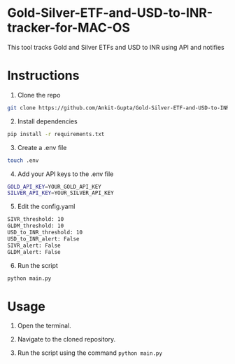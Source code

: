 # Gold-Silver-ETF-and-USD-to-INR-tracker-for-MAC-OS
This tool tracks Gold and Silver ETFs and USD to INR using API and notifies

# Instructions 

1. Clone the repo

```bash
git clone https://github.com/Ankit-Gupta/Gold-Silver-ETF-and-USD-to-INR-tracker-for-MAC-OS.git
```

2. Install dependencies

```bash
pip install -r requirements.txt
```

3. Create a .env file

```bash
touch .env
```

4. Add your API keys to the .env file

```bash
GOLD_API_KEY=YOUR_GOLD_API_KEY
SILVER_API_KEY=YOUR_SILVER_API_KEY
```
5. Edit the config.yaml

```bash
SIVR_threshold: 10
GLDM_threshold: 10
USD_to_INR_threshold: 10
USD_to_INR_alert: False
SIVR_alert: False
GLDM_alert: False
```

6. Run the script

```bash
python main.py
```

# Usage

1. Open the terminal.

2. Navigate to the cloned repository.

3. Run the script using the command `python main.py`

